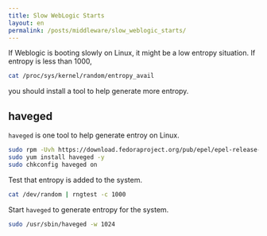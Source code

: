 ```yaml
---
title: Slow WebLogic Starts
layout: en
permalink: /posts/middleware/slow_weblogic_starts/
---
```


If Weblogic is booting slowly on Linux, it might be a low entropy situation. If entropy is less than 1000, 

```bash
cat /proc/sys/kernel/random/entropy_avail
```

you should install a tool to help generate more entropy.

## haveged

`haveged` is one tool to help generate entroy on Linux.

```bash
sudo rpm -Uvh https://download.fedoraproject.org/pub/epel/epel-release-latest-6.noarch.rpm
sudo yum install haveged -y
sudo chkconfig haveged on
```

Test that entropy is added to the system.

```bash
cat /dev/random | rngtest -c 1000
```

Start `haveged` to generate entropy for the system.

```bash
sudo /usr/sbin/haveged -w 1024
```